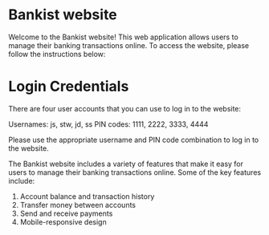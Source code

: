 # Bankist website

Welcome to the Bankist website! This web application allows users to manage their banking transactions online. To access the website, please follow the instructions below:

# Login Credentials
There are four user accounts that you can use to log in to the website:

Usernames: js, stw, jd, ss
PIN codes: 1111, 2222, 3333, 4444

Please use the appropriate username and PIN code combination to log in to the website.



The Bankist website includes a variety of features that make it easy for users to manage their banking transactions online. Some of the key features include:

1. Account balance and transaction history
2. Transfer money between accounts
3. Send and receive payments 
4. Mobile-responsive design
